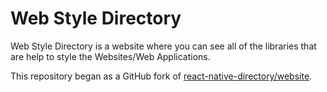 # Web Style Directory

Web Style Directory is a website where you can see all of the libraries that are help to style the Websites/Web Applications.

This repository began as a GitHub fork of [react-native-directory/website](https://github.com/react-native-directory/website).

